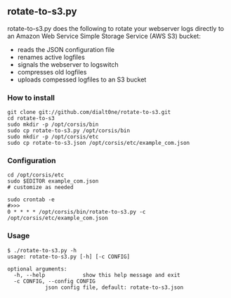 ## rotate-to-s3.py

rotate-to-s3.py does the following to rotate your webserver logs directly to
an Amazon Web Service Simple Storage Service (AWS S3) bucket:

* reads the JSON configuration file
* renames active logfiles
* signals the webserver to logswitch
* compresses old logfiles
* uploads compessed logfiles to an S3 bucket


### How to install

	git clone git://github.com/dialt0ne/rotate-to-s3.git
	cd rotate-to-s3
	sudo mkdir -p /opt/corsis/bin
	sudo cp rotate-to-s3.py /opt/corsis/bin
	sudo mkdir -p /opt/corsis/etc
	sudo cp rotate-to-s3.json /opt/corsis/etc/example_com.json

### Configuration

	cd /opt/corsis/etc
	sudo $EDITOR example_com.json
	# customize as needed

	sudo crontab -e
	#>>>
	0 * * * * /opt/corsis/bin/rotate-to-s3.py -c /opt/corsis/etc/example_com.json

### Usage

	$ ./rotate-to-s3.py -h
	usage: rotate-to-s3.py [-h] [-c CONFIG]

	optional arguments:
	  -h, --help            show this help message and exit
	  -c CONFIG, --config CONFIG
				json config file, default: rotate-to-s3.json

